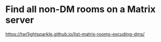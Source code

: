 # Find all non-DM rooms on a Matrix server

<https://twi1ightsparkle.github.io/list-matrix-rooms-excuding-dms/>
